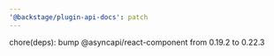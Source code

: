 ```yaml
---
'@backstage/plugin-api-docs': patch
---
```


chore(deps): bump @asyncapi/react-component from 0.19.2 to 0.22.3
